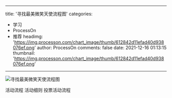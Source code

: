 
---
title: '寻找最美微笑天使流程图'
categories: 
 - 学习
 - ProcessOn
 - 推荐
headimg: 'https://img.processon.com/chart_image/thumb/612842d11efad40d938076ef.png'
author: ProcessOn
comments: false
date: 2021-12-16 01:13:15
thumbnail: 'https://img.processon.com/chart_image/thumb/612842d11efad40d938076ef.png'
---

<div>   
<img class="thumb" alt="寻找最美微笑天使流程图" src="https://img.processon.com/chart_image/thumb/612842d11efad40d938076ef.png" referrerpolicy="no-referrer">
<p>活动流程 活动细则 投票活动流程 </p>  
</div>
            